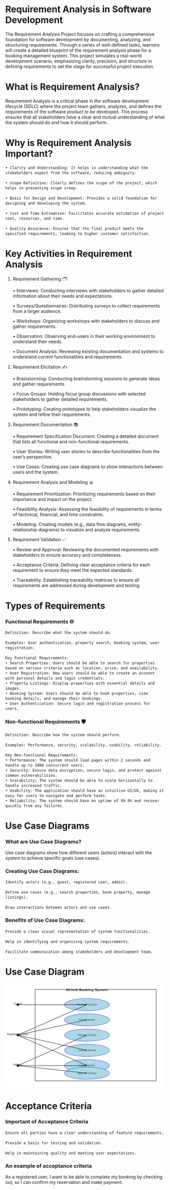 # Requirement Analysis in Software Development
The Requirement Analysis Project focuses on crafting a comprehensive foundation for software development by documenting, analyzing, and structuring requirements. Through a series of well-defined tasks, learners will create a detailed blueprint of the requirement analysis phase for a booking management system. This project simulates a real-world development scenario, emphasizing clarity, precision, and structure in defining requirements to set the stage for successful project execution.

# What is Requirement Analysis?
Requirement Analysis is a critical phase in the software development lifecycle (SDLC) where the project team gathers, analyzes, and defines the requirements of the software product to be developed. This process ensures that all stakeholders have a clear and mutual understanding of what the system should do and how it should perform.

# Why is Requirement Analysis Important?
    • Clarity and Understanding: It helps in understanding what the stakeholders expect from the software, reducing ambiguity.
    
    • Scope Definition: Clearly defines the scope of the project, which helps in preventing scope creep.
    
    • Basis for Design and Development: Provides a solid foundation for designing and developing the system.
    
    • Cost and Time Estimation: Facilitates accurate estimation of project cost, resources, and time.
    
    • Quality Assurance: Ensures that the final product meets the specified requirements, leading to higher customer satisfaction.

# Key Activities in Requirement Analysis

1. Requirement Gathering 🗂️
   
    • Interviews: Conducting interviews with stakeholders to gather detailed information about their needs and expectations.

    • Surveys/Questionnaires: Distributing surveys to collect requirements from a larger audience.
  
    • Workshops: Organizing workshops with stakeholders to discuss and gather requirements.
  
    • Observation: Observing end-users in their working environment to understand their needs.
  
    • Document Analysis: Reviewing existing documentation and systems to understand current functionalities and requirements.

2. Requirement Elicitation ✍️
   
    • Brainstorming: Conducting brainstorming sessions to generate ideas and gather requirements.
  
    • Focus Groups: Holding focus group discussions with selected stakeholders to gather detailed requirements.
  
    • Prototyping: Creating prototypes to help stakeholders visualize the system and refine their requirements.

3. Requirement Documentation 📚
   
    • Requirement Specification Document: Creating a detailed document that lists all functional and non-functional requirements.
  
    • User Stories: Writing user stories to describe functionalities from the user’s perspective.
  
    • Use Cases: Creating use case diagrams to show interactions between users and the system.

4. Requirement Analysis and Modeling 📊
   
    • Requirement Prioritization: Prioritizing requirements based on their importance and impact on the project.
   
    • Feasibility Analysis: Assessing the feasibility of requirements in terms of technical, financial, and time constraints.
   
    • Modeling: Creating models (e.g., data flow diagrams, entity-relationship diagrams) to visualize and analyze requirements.

5. Requirement Validation ✅
    
    • Review and Approval: Reviewing the documented requirements with stakeholders to ensure accuracy and completeness.
  
    • Acceptance Criteria: Defining clear acceptance criteria for each requirement to ensure they meet the expected standards.
  
    • Traceability: Establishing traceability matrices to ensure all requirements are addressed during development and testing.

# Types of Requirements

### Functional Requirements ⚙️

    Definition: Describe what the system should do.
    
    Examples: User authentication, property search, booking system, user registration.
    
    Key Functional Requirements:
    • Search Properties: Users should be able to search for properties based on various criteria such as location, price, and availability.
    • User Registration: New users should be able to create an account with personal details and login credentials.
    • Property Listings: Display properties with essential details and images.
    • Booking System: Users should be able to book properties, view booking details, and manage their bookings.
    • User Authentication: Secure login and registration process for users.
    
### Non-functional Requirements 🛡️
    Definition: Describe how the system should perform.
    
    Examples: Performance, security, scalability, usability, reliability.

    Key Non-functional Requirements:
    • Performance: The system should load pages within 2 seconds and handle up to 1000 concurrent users.
    • Security: Ensure data encryption, secure login, and protect against common vulnerabilities.
    • Scalability: The system should be able to scale horizontally to handle increased traffic.
    • Usability: The application should have an intuitive UI/UX, making it easy for users to navigate and perform tasks.
    • Reliability: The system should have an uptime of 99.9% and recover quickly from any failures.

# Use Case Diagrams
### What are Use Case Diagrams?
Use case diagrams show how different users (actors) interact with the system to achieve specific goals (use cases).

### Creating Use Case Diagrams:

    Identify actors (e.g., guest, registered user, admin).

    Define use cases (e.g., search properties, book property, manage listings).

    Draw interactions between actors and use cases.

### Benefits of Use Case Diagrams:

    Provide a clear visual representation of system functionalities.
    
    Help in identifying and organizing system requirements.
    
    Facilitate communication among stakeholders and development team.

# Use Case Diagram 
![](alx-booking-uc.png)


# Acceptance Criteria
### Important of Acceptance Criteria
    Ensure all parties have a clear understanding of feature requirements.
    
    Provide a basis for testing and validation.
    
    Help in maintaining quality and meeting user expectations.

### An example of acceptance criteria
As a registered user, I want to be able to complete my booking by checking out, so I can confirm my reservation and make payment.
